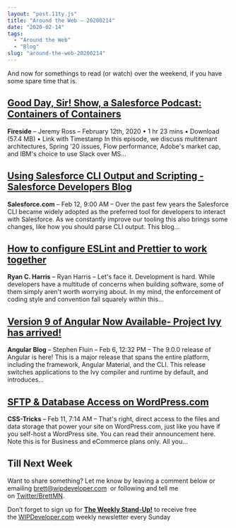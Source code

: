 ```yaml
---
layout: "post.11ty.js"
title: "Around the Web – 20200214"
date: "2020-02-14"
tags: 
  - "Around the Web"
  - "Blog"
slug: "around-the-web-20200214"
---
```


And now for somethings to read (or watch) over the weekend, if you have some spare time that is.

## [Good Day, Sir! Show, a Salesforce Podcast: Containers of Containers](https://fireside.fm/s/uPWTgpSU+9I7bo4V2)

**Fireside** – Jeremy Ross – February 12th, 2020 • 1 hr 23 mins • Download (57.4 MB) • Link with Timestamp In this episode, we discuss multitenant architectures, Spring '20 issues, Flow performance, Adobe's market cap, and IBM's choice to use Slack over MS…

## [Using Salesforce CLI Output and Scripting - Salesforce Developers Blog](http://r.socialstudio.radian6.com/1f3cf16c-b060-40d0-8ce6-ecb5413e90ee)

**Salesforce.com** – Feb 12, 9:00 AM – Over the past few years the Salesforce CLI became widely adopted as the preferred tool for developers to interact with Salesforce. As we constantly improve our tooling this also brings some changes, like how you should parse CLI output. This blog…

## [How to configure ESLint and Prettier to work together](https://ryanharris.dev/configure-eslint-and-prettier/)

**Ryan C. Harris** – Ryan Harris – Let's face it. Development is hard. While developers have a multitude of concerns when building software, some of them simply aren't worth worrying about. In my mind, the enforcement of coding style and convention fall squarely within this…

## [Version 9 of Angular Now Available- Project Ivy has arrived!](https://blog.angular.io/version-9-of-angular-now-available-project-ivy-has-arrived-23c97b63cfa3)

**Angular Blog** – Stephen Fluin – Feb 6, 12:32 PM – The 9.0.0 release of Angular is here! This is a major release that spans the entire platform, including the framework, Angular Material, and the CLI. This release switches applications to the Ivy compiler and runtime by default, and introduces…

## [SFTP & Database Access on WordPress.com](https://css-tricks.com/sftp-database-access-on-wordpress-com/)

**CSS-Tricks** – Feb 11, 7:14 AM – That's right, direct access to the files and data storage that power your site on WordPress.com, just like you have if you self-host a WordPress site. You can read their announcement here. Note this is for Business and eCommerce plans only. All you…

## Till Next Week

Want to share something? Let me know by leaving a comment below or emailing [brett@wipdeveloper.com](mailto:brett@wipdeveloper.com)  or following and tell me on [Twitter/BrettMN](https://twitter.com/BrettMN).

Don’t forget to sign up for **[The Weekly Stand-Up!](https://wipdeveloper.wpcomstaging.com/newsletter/)** to receive free the [WIPDeveloper.com](https://wipdeveloper.wpcomstaging.com/) weekly newsletter every Sunday
